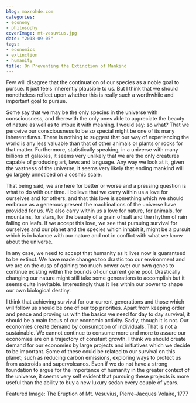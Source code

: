 ```yaml
---
blog: maxrohde.com
categories:
- economy
- philosophy
coverImage: mt-vesuvius.jpg
date: "2018-09-05"
tags:
- economics
- extinction
- humanity
title: On Preventing the Extinction of Mankind
---
```


Few will disagree that the continuation of our species as a noble goal to pursue. It just feels inherently plausible to us. But I think that we should nonetheless reflect upon whether this is really such a worthwhile and important goal to pursue.

Some say that we may be the only species in the universe with consciousness, and therewith the only ones able to appreciate the beauty of nature as well as to imbue it with meaning. I would say: so what? That we perceive our consciousness to be so special might be one of its many inherent flaws. There is nothing to suggest that our way of experiencing the world is any less valuable than that of other animals or plants or rocks for that matter. Furthermore, statistically speaking, in a universe with many billions of galaxies, it seems very unlikely that we are the only creatures capable of producing art, laws and language. Any way we look at it, given the vastness of the universe, it seems very likely that ending mankind will go largely unnoticed on a cosmic scale.

That being said, we are here for better or worse and a pressing question is what to do with our time. I believe that we carry within us a love for ourselves and for others, and that this love is something which we should embrace as a generous present the machinations of the universe have provided for us. We also carry within us a love for nature, for animals, for mountains, for stars, for the beauty of a grain of salt and the rhythm of rain falling on leafs. If we accept this love, we see that pursuing survival for ourselves and our planet and the species which inhabit it, might be a pursuit which is in balance with our nature and not in conflict with what we know about the universe.

In any case, we need to accept that humanity as it lives now is guaranteed to be extinct. We have made changes too drastic too our environment and we are on the cusp of gaining too much power over our own genes to continue existing within the bounds of our current gene pool. Drastically changing our nature might still take some generations to accomplish but it seems quite inevitable. Interestingly thus it lies within our power to shape our own biological destiny.

I think that achieving survival for our current generations and those which will follow us should be one of our top priorities. Apart from keeping order and peace and proving us with the basics we need for day to day survival, it should be a main focus of our economic activity. Sadly, though it is not. Our economies create demand by consumption of individuals. That is not a sustainable. We cannot continue to consume more and more to assure our economies are on a trajectory of constant growth. I think we should create demand for our economies by large projects and initiatives which we decide to be important. Some of these could be related to our survival on this planet; such as reducing carbon emissions, exploring ways to protect us from asteroids and supervolcanos. Even if we do not have a strong foundation to argue for the importance of humanity in the greater context of the universe, it seems very self evident that pursuing these projects is more useful than the ability to buy a new luxury sedan every couple of years.

Featured Image: The Eruption of Mt. Vesuvius, Pierre-Jacques Volaire, 1777
